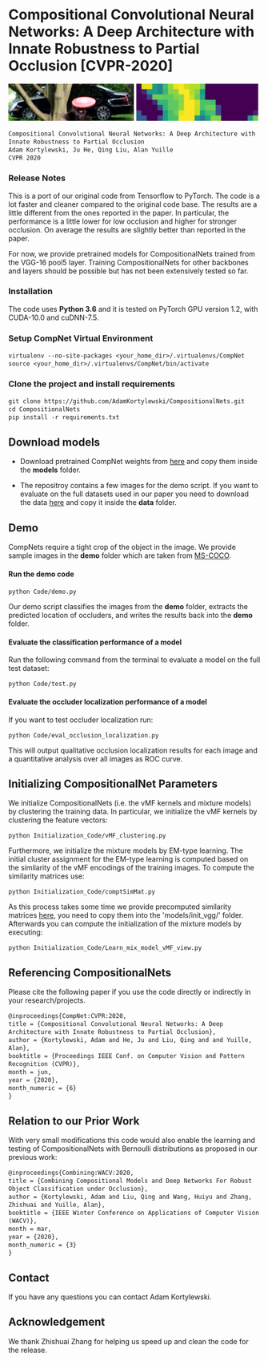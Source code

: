 # Compositional Convolutional Neural Networks: A Deep Architecture with Innate Robustness to Partial Occlusion [CVPR-2020]
![alt text](demo/17029_0_val2017_predclass_car_and_occluder_map.jpg "Title")

```
Compositional Convolutional Neural Networks: A Deep Architecture with Innate Robustness to Partial Occlusion
Adam Kortylewski, Ju He, Qing Liu, Alan Yuille
CVPR 2020
```

### Release Notes

This is a port of our original code from Tensorflow to PyTorch. 
The code is a lot faster and cleaner compared to the original code base. 
The results are a little different from the ones reported in the paper. 
In particular, the performance is a little lower for low occlusion and higher for stronger occlusion.
On average the results are slightly better than reported in the paper.

For now, we provide pretrained models for CompositionalNets trained from the VGG-16 pool5 layer.
Training CompositionalNets for other backbones and layers should be possible but has not been extensively tested so far.
 

### Installation

The code uses **Python 3.6** and it is tested on PyTorch GPU version 1.2, with CUDA-10.0 and cuDNN-7.5.

### Setup CompNet Virtual Environment

```
virtualenv --no-site-packages <your_home_dir>/.virtualenvs/CompNet
source <your_home_dir>/.virtualenvs/CompNet/bin/activate
```

### Clone the project and install requirements

```
git clone https://github.com/AdamKortylewski/CompositionalNets.git
cd CompositionalNets
pip install -r requirements.txt
```

## Download models

* Download pretrained CompNet weights from [here](https://livejohnshopkins-my.sharepoint.com/:u:/g/personal/akortyl1_jh_edu/EYH4UDvQnQ9Ettu7cBQAfZoBFLU0gZeredTmfUssMJCrKg?e=HqxXAs) and copy them inside the **models** folder.

* The repositroy contains a few images for the demo script. If you want to evaluate on the full datasets used in our paper you need to download the data [here](https://livejohnshopkins-my.sharepoint.com/:u:/g/personal/akortyl1_jh_edu/ETsbJHY58hxDjjM-qL9KUU4BsTU1ZlieevTayqJPhFMj9Q?e=Mrf4LQ) and copy it inside the **data** folder.

## Demo

CompNets require a tight crop of the object in the image. We provide sample images in the **demo** folder 
which are taken from [MS-COCO](http://cocodataset.org/).

#### Run the demo code
```
python Code/demo.py 
```

Our demo script classifies the images from the **demo** folder, extracts the predicted location of occluders, and writes the results back into the **demo** folder.
 

#### Evaluate the classification performance of a model

Run the following command from the terminal to evaluate a model on the full test dataset:
```
python Code/test.py 
```

#### Evaluate the occluder localization performance of a model

If you want to test occluder localization run:
```
python Code/eval_occlusion_localization.py
``` 
This will output qualitative occlusion localization results for each image and a quantitative analysis over all images 
as ROC curve.

## Initializing CompositionalNet Parameters

We initialize CompositionalNets (i.e. the vMF kernels and mixture models) by clustering the training data. 
In particular, we initialize the vMF kernels by clustering the feature vectors:

```
python Initialization_Code/vMF_clustering.py
``` 

Furthermore, we initialize the mixture models by EM-type learning.
The initial cluster assignment for the EM-type learning is computed based on the similarity of the vMF encodings of the training images.
To compute the similarity matrices use:
 
```
python Initialization_Code/comptSimMat.py
``` 

As this process takes some time we provide precomputed similarity matrices [here](https://livejohnshopkins-my.sharepoint.com/:u:/g/personal/akortyl1_jh_edu/EU6OcwaW7l1IhpggHJBCjeIBB_xLd28bDUIcoPHKUOhxqg?e=5k34Nx), you need to copy them into the 'models/init_vgg/' folder.
Afterwards you can compute the initialization of the mixture models by executing:

```
python Initialization_Code/Learn_mix_model_vMF_view.py
```


## Referencing CompositionalNets

Please cite the following paper if you use the code directly or indirectly in your research/projects.
```
@inproceedings{CompNet:CVPR:2020,
title = {Compositional Convolutional Neural Networks: A Deep Architecture with Innate Robustness to Partial Occlusion},
author = {Kortylewski, Adam and He, Ju and Liu, Qing and and Yuille, Alan},
booktitle = {Proceedings IEEE Conf. on Computer Vision and Pattern Recognition (CVPR)},
month = jun,
year = {2020},
month_numeric = {6}
}
```

## Relation to our Prior Work

With very small modifications this code would also enable the learning and testing of CompositionalNets with
Bernoulli distributions as proposed in our previous work:
  ```
@inproceedings{Combining:WACV:2020,
title = {Combining Compositional Models and Deep Networks For Robust Object Classification under Occlusion},
author = {Kortylewski, Adam and Liu, Qing and Wang, Huiyu and Zhang, Zhishuai and Yuille, Alan},
booktitle = {IEEE Winter Conference on Applications of Computer Vision (WACV)},
month = mar,
year = {2020},
month_numeric = {3}
}
```

## Contact

If you have any questions you can contact Adam Kortylewski.

## Acknowledgement

We thank Zhishuai Zhang for helping us speed up and clean the code for the release.
